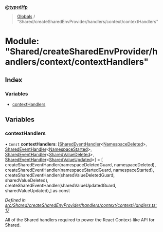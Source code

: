 **[@typed/fp](../README.md)**

> [Globals](../globals.md) / "Shared/createSharedEnvProvider/handlers/context/contextHandlers"

# Module: "Shared/createSharedEnvProvider/handlers/context/contextHandlers"

## Index

### Variables

* [contextHandlers](_shared_createsharedenvprovider_handlers_context_contexthandlers_.md#contexthandlers)

## Variables

### contextHandlers

• `Const` **contextHandlers**: [[SharedEventHandler](_shared_createsharedenvprovider_sharedeventhandler_.md#sharedeventhandler)\<[NamespaceDeleted](_shared_core_events_namespaceevent_.namespacedeleted.md)>, [SharedEventHandler](_shared_createsharedenvprovider_sharedeventhandler_.md#sharedeventhandler)\<[NamespaceStarted](_shared_core_events_namespaceevent_.namespacestarted.md)>, [SharedEventHandler](_shared_createsharedenvprovider_sharedeventhandler_.md#sharedeventhandler)\<[SharedValueDeleted](_shared_core_events_sharedvalueevent_.sharedvaluedeleted.md)>, [SharedEventHandler](_shared_createsharedenvprovider_sharedeventhandler_.md#sharedeventhandler)\<[SharedValueUpdated](_shared_core_events_sharedvalueevent_.sharedvalueupdated.md)>] = [ createSharedEventHandler(namespaceDeletedGuard, namespaceDeleted), createSharedEventHandler(namespaceStartedGuard, namespaceStarted), createSharedEventHandler(sharedValueDeletedGuard, sharedValueDeleted), createSharedEventHandler(sharedValueUpdatedGuard, sharedValueUpdated),] as const

*Defined in [src/Shared/createSharedEnvProvider/handlers/context/contextHandlers.ts:17](https://github.com/TylorS/typed-fp/blob/41076ce/src/Shared/createSharedEnvProvider/handlers/context/contextHandlers.ts#L17)*

All of the Shared handlers required to power the React Context-like API for
Shared.
